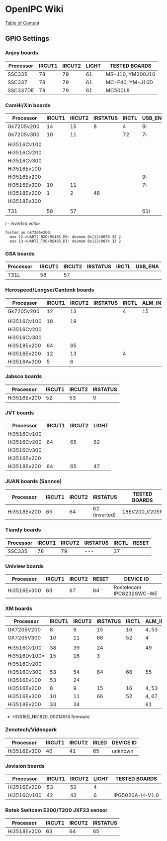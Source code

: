 # OpenIPC Wiki
[Table of Content](../index.md)

GPIO Settings
-------------

### Anjoy boards

| Processor   | IRCUT1 | IRCUT2 | LIGHT | TESTED BOARDS    |
|-------------|--------|--------|-------|------------------|
| SSC335      | 78     | 79     | 61    | MS-J10, YM200J10 |
| SSC337      | 78     | 79     | 61    | MC-F40, YM-J10D  |
| SSC337DE    | 78     | 79     | 61    | MC500L8          |

### CamHi/Xin boards

| Processor   | IRCUT1 | IRCUT2 | IRSTATUS | IRCTL | USB_ENA | RS485_DE | UART2_RXD/RS485_RO | UART2_TXD/RS485_DI |
|-------------|--------|--------|----------|-------|---------|----------|--------------------|--------------------|
| Gk7205v200  | 14     | 15     | 8        | 4     | 9i      | 54       | 12                 | 13                 |
| Gk7205v300  | 10     | 11     |          | 72    | 7i      |
|             |        |        |          |       |         |
| Hi3516Cv100 |        |        |          |       |         |
| Hi3516Cv200 |        |        |          |       |         |
| Hi3516Cv300 |        |        |          |       |         |
| Hi3516Ev100 |        |        |          |       |         |
| Hi3516Ev200 |        |        |          |       | 9i      |
| Hi3516Ev300 | 10     | 11     |          |       | 7i      | 63       |
| Hi3518Ev200 | 1      | 2      | 48       |       |         |
| Hi3518Ev300 |        |        |          |       |         |
|             |        |        |          |       |         |
| T31         | 58     | 57     |          |       | 61i     |

_i - inverted value_

```
Tested on Gk7205v200:
  mux 12->UART2_RXD/RS485_RO: devmem 0x112c0070 32 2 
  mux 13->UART2_TXD/RS485_DI: devmem 0x112c0074 32 2
```

### GSA boards

| Processor   | IRCUT1 | IRCUT2 | IRSTATUS | IRCTL | USB_ENA |
|-------------|--------|--------|----------|-------|---------|
| T31L        | 58     | 57     |          |       |         |


### Herospeed/Longse/Cantonk boards

| Processor   | IRCUT1 | IRCUT2 | IRSTATUS | IRCTL | ALM_IN | ALM_OUT | USB_ENA |
|-------------|--------|--------|----------|-------|--------|---------|---------|
| Gk7205v200  | 12     | 13     |          | 4     | 15     | 14      |         |
|             |        |        |          |       |        |         |         |
| Hi3516Cv100 | 18     | 19     |
| Hi3516Cv200 |
| Hi3516Cv300 |
| Hi3518Ev200 | 64     | 65     |
| Hi3516Ev200 | 12     | 13     |          | 4     |
| Hi3516Av300 | 5      | 6      |

### Jabsco boards

| Processor   | IRCUT1 | IRCUT2 | IRSTATUS |
|-------------|--------|--------|----------|
| Hi3516Ev200 | 52     | 53     | 9        |

### JVT boards

| Processor   | IRCUT1 | IRCUT2 | LIGHT |
|-------------|--------|--------|-------|
| Hi3516Cv100 |
| Hi3516Cv200 | 64     | 65     | 62    |
| Hi3516Cv300 |
| Hi3516Ev200 |
| Hi3518Ev200 | 64     | 65     | 47    |

### JUAN boards (Sannce)

| Processor   | IRCUT1 | IRCUT2 | IRSTATUS      | TESTED BOARDS | DEVICE ID |
|-------------|--------|--------|---------------|---------------|-----------|
| Hi3518Ev200 | 65     | 64     | 62 (inverted) | 18EV200_V205P | N18EV2W   |

### Tiandy boards

| Processor   | IRCUT1 | IRCUT2 | IRSTATUS | IRCTL | RESET |
|-------------|--------|--------|----------|-------|-------|
| SSC335      | 78     | 79     | ---      | 37    |       |

### Uniview boards

| Processor   | IRCUT1 | IRCUT2 | RESET | DEVICE ID                |
|-------------|--------|--------|-------|--------------------------|
| Hi3516Ev300 | 63     | 67     | 64    | Rostelecom IPC8232SWC-WE |

### XM boards

| Processor    | IRCUT1 | IRCUT2 | IRSTATUS | IRCTL | ALM_IN | ALM_OUT | ETH_ACT | ETH_STA | RESET | USB_ENA |
|--------------|--------|--------|----------|-------|--------|---------|---------|---------|-------|---------|
| GK7205V200   | 8      | 9      | 15       | 16    | 4, 53  | 55      | 14      | 12      | 0     |         |
| GK7205V300   | 10     | 11     | 66       | 52    | 4      |         | 30      | 31      |       |         |
|              |        |        |          |       |        |         |         |         |       |         |
| Hi3516Cv100  | 38     | 39     | 24       |       | 49     | 26      |         |         |       |         |
| Hi3516Dv100* | 15     | 16     |  3       |       |        |         |         |         |       |         |
| Hi3516Cv200  |        |        |          |       |        |         |         |         |       |         |
| Hi3516Cv300  | 53     | 54     | 64       | 66    | 55     | 1       |         |         | 2     | 63      |
| Hi3516Ev100  | 53     | 24     |          |       |        |         |         |         |       |         |
| Hi3516Ev200  | 8      | 9      | 15       | 16    | 4, 53  | 55      | 14      | 12      | 0     |         |
| Hi3516Ev300  | 10     | 11     | 66       | 52    | 4, 67  | 65      | 30      | 31      | 0     |         | 
| Hi3518Ev200  | 33     | 34     |          |       | 61     | 35      |         |         |       |         |

* HI3516D_N81820, 00014914 firmware

### Zenotech/Videopark

| Processor   | IRCUT1 | IRCUT2 | IRLED | DEVICE ID                |
|-------------|--------|--------|-------|--------------------------|
| Hi3516Ev300 | 40     | 41     | 65    | unknown                  |


### Jovision boards

| Processor   | IRCUT1 | IRCUT2 | LIGHT |  TESTED BOARDS  |
|-------------|--------|--------|-------|-----------------|
| Hi3516Ev200 | 53     | 52     | 4     |                 |
| Hi3516Cv100 | 42     | 43     | 6     | IPG5020A-H-V1.0 |


### Rotek Switcam E200/T200 JXF23 sensor

| Processor   | IRCUT1 | IRCUT2 | IRSTATUS |
|-------------|--------|--------|----------|
| Hi3518Ev200 | 63     | 64     | 65       |

